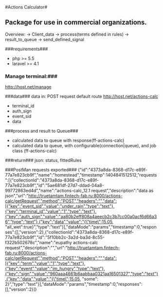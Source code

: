#Actions Calculator#

Package for use in commercial organizations.
-----------------------------

Overview: -> Client_data -> process(terms defined in rules) -> result_to_queue -> send_defined_signal

###requirements###
- php >= 5.5
- laravel >= 4.1

### Manage terminal:###
http://host.net/manage

###data###
data in: POST request
default route http://host.net/actions-calc

 - terminal_id
 - auth_sign
 - event_sid
 - data

###process and result to Queue###
- calculated data to queue with response(ff-actions-calc)
- calculated data to queue, with configurable(connection|queue), and job class (ff-actions-calc)

###return###
json: status, fittedRules


###PostMan requests exported###
{"id":"4373a8da-8368-d17c-e89f-77a7e823cb9f","name":"homestead","timestamp":1404841512512,"requests":[{"collectionId":"4373a8da-8368-d17c-e89f-77a7e823cb9f","id":"5ae681df-27d7-ddad-04a8-99772863ed4d","name":"actions-calc_12.1 request","description":"data as json","url":"http://truetamtam.fintech-fab.ru:8000/actions-calc/getRequest","method":"POST","headers":"","data":[{"key":"event_sid","value":"under_rain","type":"text"},{"key":"terminal_id","value":"1","type":"text"},{"key":"auth_sign","value":"aa80b2eff808a4aeecb2c3b7cc00a0acf6d66a36","type":"text"},{"key":"data","value":"{\"time\":15.05, \"all_wet\":true}","type":"text"}],"dataMode":"params","timestamp":0,"responses":[],"version":2},{"collectionId":"4373a8da-8368-d17c-e89f-77a7e823cb9f","id":"5f10bb2c-3a2d-ba3d-8c55-f322b502678c","name":"eupathy actions-calc request","description":"","url":"http://truetamtam.fintech-fab.ru:8000/actions-calc/getRequest","method":"POST","headers":"","data":[{"key":"term","value":"1","type":"text"},{"key":"event","value":"im_hungry","type":"text"},{"key":"sign","value":"960aaa4661b6aabbaa0321aa16501327","type":"text"},{"key":"data","value":"{\"time\":15.05, \"some\": 2}","type":"text"}],"dataMode":"params","timestamp":0,"responses":[],"version":2}]}